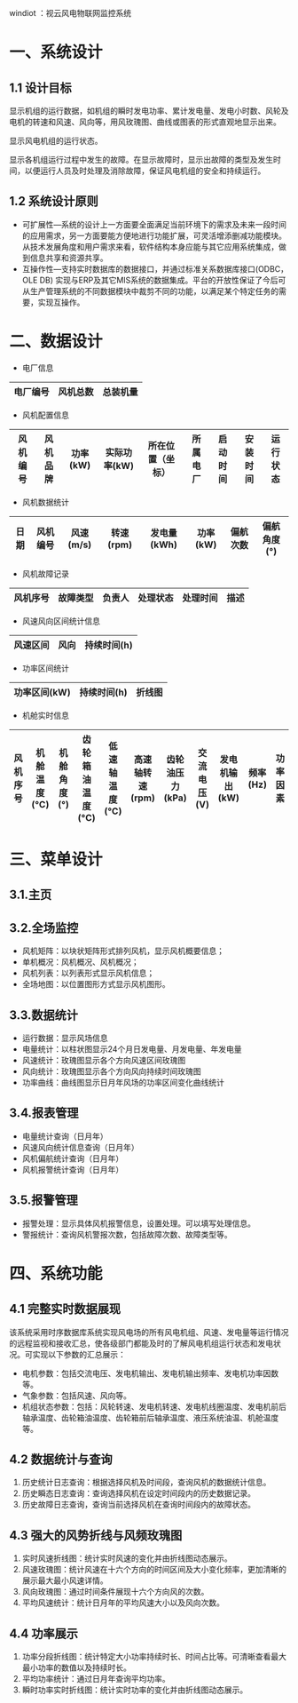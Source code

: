 windiot ：视云风电物联网监控系统

# 一、系统设计

## 1.1 设计目标
显示机组的运行数据，如机组的瞬时发电功率、累计发电量、发电小时数、风轮及电机的转速和风速、风向等，用风玫瑰图、曲线或图表的形式直观地显示出来。

显示风电机组的运行状态。

显示各机组运行过程中发生的故障。在显示故障时，显示出故障的类型及发生时间，以便运行人员及时处理及消除故障，保证风电机组的安全和持续运行。

## 1.2 系统设计原则

- 可扩展性—系统的设计上一方面要全面满足当前环境下的需求及未来一段时间的应用需求，另一方面要能方便地进行功能扩展，可灵活增添删减功能模块。
从技术发展角度和用户需求来看，软件结构本身应能与其它应用系统集成，做到信息共享和资源共享。
- 互操作性—支持实时数据库的数据接口，并通过标准关系数据库接口(ODBC，OLE DB)
  实现与ERP及其它MIS系统的数据集成。平台的开放性保证了今后可从生产管理系统的不同数据模块中裁剪不同的功能，以满足某个特定任务的需要，实现互操作。

# 二、数据设计

- 电厂信息

| 电厂编号 | 风机总数 | 总装机量 |
|------|------|------|

- 风机配置信息

| 风机编号 | 风机品牌 | 功率(kW) | 实际功率(kW) | 所在位置（坐标） | 所属电厂 | 启动时间 | 安装时间 | 运行状态 |
|------|------|--------|----------|----------|------|------|------|------|

- 风机数据统计

| 日期 | 风机编号 | 风速(m/s) | 转速(rpm) | 发电量(kWh) | 功率(kW) | 偏航次数 | 偏航角度(°) |
|----|------|---------|---------|----------|--------|------|---------|

- 风机故障记录

| 风机序号 | 故障类型 | 负责人 | 处理状态 | 处理时间 | 描述 |
|------|------|-----|------|------|----|

- 风速风向区间统计信息

| 风速区间 | 风向 | 持续时间(h) |
|------|----|---------|

- 功率区间统计

| 功率区间(kW) | 持续时间(h) | 折线图 |
|----------|---------|-----|

- 机舱实时信息

| 风机序号 | 机舱温度(°C) | 机舱角度(°) | 齿轮箱油温度(°C) | 低速轴温度(°C) | 高速轴转速(rpm) | 齿轮油压力(kPa) | 交流电压(V) | 发电机输出(kW) | 频率(Hz) | 功率因素 | 瞬时功率(kW) |
|------|----------|---------|------------|-----------|------------|------------|---------|-----------|--------|------|----------|

# 三、菜单设计

## 3.1.主页

## 3.2.全场监控

- 风机矩阵：以块状矩阵形式排列风机，显示风机概要信息；
- 单机概况：风机概况、风机概况；
- 风机列表：以列表形式显示风机信息；
- 全场地图：以位置图形方式显示风机图形。

## 3.3.数据统计

- 运行数据：显示风场信息
- 电量统计：以柱状图显示24个月日发电量、月发电量、年发电量
- 风速统计：玫瑰图显示各个方向风速区间玫瑰图
- 风向统计：玫瑰图显示各个方向风向持续时间玫瑰图
- 功率曲线：曲线图显示日月年风场的功率区间变化曲线统计

## 3.4.报表管理

- 电量统计查询（日月年）
- 风速风向统计信息查询（日月年）
- 风机偏航统计查询（日月年）
- 风机报警统计查询（日月年）

## 3.5.报警管理

- 报警处理：显示具体风机报警信息，设置处理。可以填写处理信息。
- 警报统计：查询风机警报次数，包括故障次数、故障类型等。

# 四、系统功能

## 4.1 完整实时数据展现

该系统采用时序数据库系统实现风电场的所有风电机组、风速、发电量等运行情况的远程监视和接收汇总，使各级部门都能及时的了解风电机组运行状态和发电状况。可实现以下参数的汇总展示：

- 电机参数：包括交流电压、发电机输出、发电机输出频率、发电机功率因数等。
- 气象参数：包括风速、风向等。
- 机组状态参数：包括：风轮转速、发电机转速、发电机线圈温度、发电机前后轴承温度、齿轮箱油温度、齿轮箱前后轴承温度、液压系统油温、机舱温度等。

## 4.2 数据统计与查询

1. 历史统计日志查询：根据选择风机及时间段，查询风机的数据统计信息。
2. 历史瞬态日志查询：查询选择风机在设定时间段内的历史数据记录。
3. 历史故障日志查询，查询当前选择风机在查询时间段内的故障状态。

## 4.3 强大的风势折线与风频玫瑰图

1. 实时风速折线图：统计实时风速的变化并由折线图动态展示。
2. 风速玫瑰图：统计风速在十六个方向的时间区间及大小变化频率，更加清晰的展示最大最小风速详情。
3. 风向玫瑰图：通过时间条件展现十六个方向风的次数。
4. 平均风速统计：统计日月年的平均风速大小以及风向次数。

## 4.4 功率展示

1. 功率分段折线图：统计特定大小功率持续时长、时间占比等。可清晰查看最大最小功率的数值以及持续时长。
2. 平均功率统计：通过日月年查询平均功率。
3. 瞬时功率实时折线图：统计实时功率的变化并由折线图动态展示。

